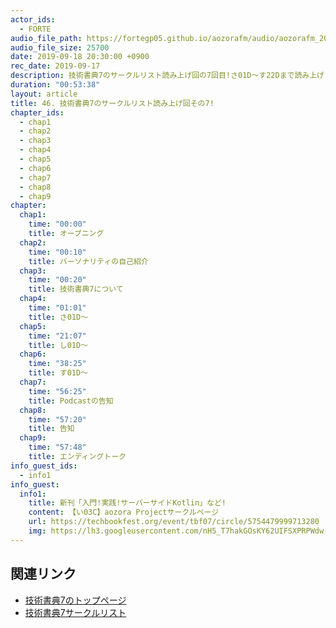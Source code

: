 ```yaml
---
actor_ids:
  - FORTE
audio_file_path: https://fortegp05.github.io/aozorafm/audio/aozorafm_20190918_01.mp3
audio_file_size: 25700
date: 2019-09-18 20:30:00 +0900
rec_date: 2019-09-17
description: 技術書典7のサークルリスト読み上げ回の7回目!さ01D〜す22Dまで読み上げました!
duration: "00:53:38"
layout: article
title: 46. 技術書典7のサークルリスト読み上げ回その7!
chapter_ids:
  - chap1
  - chap2
  - chap3
  - chap4
  - chap5
  - chap6
  - chap7
  - chap8
  - chap9
chapter:
  chap1:
    time: "00:00"
    title: オープニング
  chap2:
    time: "00:10"
    title: バーソナリティの自己紹介
  chap3:
    time: "00:20"
    title: 技術書典7について
  chap4:
    time: "01:01"
    title: さ01D〜
  chap5:
    time: "21:07"
    title: し01D〜
  chap6:
    time: "38:25"
    title: す01D〜
  chap7:
    time: "56:25"
    title: Podcastの告知
  chap8:
    time: "57:20"
    title: 告知
  chap9:
    time: "57:48"
    title: エンディングトーク
info_guest_ids:
  - info1
info_guest:
  info1:
    title: 新刊「入門!実践!サーバーサイドKotlin」など!
    content: 【い03C】aozora Projectサークルページ
    url: https://techbookfest.org/event/tbf07/circle/5754479999713280
    img: https://lh3.googleusercontent.com/nH5_T7hakGOsKY62UIFSXPRPWdw-w7rqAVkfAnrA16HMGLk02zmzmCB0yG-TPB3WlpMaVc5jRXH0H2ZGksyb
---
```


## 関連リンク
- [技術書典7のトップページ](https://techbookfest.org/event/tbf07)
- [技術書典7サークルリスト](https://techbookfest.org/event/tbf07/circle)

